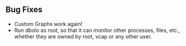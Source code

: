 ## Bug Fixes

- Custom Graphs work again!
- Run dbolo as root, so that it can monitor other processes,
  files, etc., whether they are owned by root, vcap or any other
  user.
